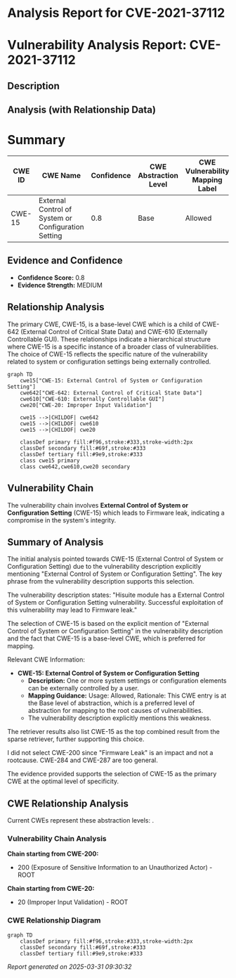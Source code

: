 # Analysis Report for CVE-2021-37112

# Vulnerability Analysis Report: CVE-2021-37112

## Description



## Analysis (with Relationship Data)

# Summary
| CWE ID | CWE Name | Confidence | CWE Abstraction Level | CWE Vulnerability Mapping Label | CWE-Vulnerability Mapping Notes |
|---|---|---|---|---|---|
| CWE-15 | External Control of System or Configuration Setting | 0.8 | Base | Allowed | Primary CWE |

## Evidence and Confidence

*   **Confidence Score:** 0.8
*   **Evidence Strength:** MEDIUM

## Relationship Analysis
The primary CWE, CWE-15, is a base-level CWE which is a child of CWE-642 (External Control of Critical State Data) and CWE-610 (Externally Controllable GUI). These relationships indicate a hierarchical structure where CWE-15 is a specific instance of a broader class of vulnerabilities. The choice of CWE-15 reflects the specific nature of the vulnerability related to system or configuration settings being externally controlled.

```mermaid
graph TD
    cwe15["CWE-15: External Control of System or Configuration Setting"]
    cwe642["CWE-642: External Control of Critical State Data"]
    cwe610["CWE-610: Externally Controllable GUI"]
    cwe20["CWE-20: Improper Input Validation"]

    cwe15 -->|CHILDOF| cwe642
    cwe15 -->|CHILDOF| cwe610
    cwe15 -->|CHILDOF| cwe20
    
    classDef primary fill:#f96,stroke:#333,stroke-width:2px
    classDef secondary fill:#69f,stroke:#333
    classDef tertiary fill:#9e9,stroke:#333
    class cwe15 primary
    class cwe642,cwe610,cwe20 secondary
```

## Vulnerability Chain
The vulnerability chain involves **External Control of System or Configuration Setting** (CWE-15) which leads to Firmware leak, indicating a compromise in the system's integrity.

## Summary of Analysis
The initial analysis pointed towards CWE-15 (External Control of System or Configuration Setting) due to the vulnerability description explicitly mentioning "External Control of System or Configuration Setting". The key phrase from the vulnerability description supports this selection.

The vulnerability description states: "Hisuite module has a External Control of System or Configuration Setting vulnerability. Successful exploitation of this vulnerability may lead to Firmware leak."

The selection of CWE-15 is based on the explicit mention of "External Control of System or Configuration Setting" in the vulnerability description and the fact that CWE-15 is a base-level CWE, which is preferred for mapping.

Relevant CWE Information:
*   **CWE-15: External Control of System or Configuration Setting**
    *   **Description:** One or more system settings or configuration elements can be externally controlled by a user.
    *   **Mapping Guidance:** Usage: Allowed, Rationale: This CWE entry is at the Base level of abstraction, which is a preferred level of abstraction for mapping to the root causes of vulnerabilities.
    *   The vulnerability description explicitly mentions this weakness.

The retriever results also list CWE-15 as the top combined result from the sparse retriever, further supporting this choice.

I did not select CWE-200 since "Firmware Leak" is an impact and not a rootcause. CWE-284 and CWE-287 are too general.

The evidence provided supports the selection of CWE-15 as the primary CWE at the optimal level of specificity.


## CWE Relationship Analysis

Current CWEs represent these abstraction levels: .


### Vulnerability Chain Analysis

**Chain starting from CWE-200:**
- 200 (Exposure of Sensitive Information to an Unauthorized Actor) - ROOT


**Chain starting from CWE-20:**
- 20 (Improper Input Validation) - ROOT



### CWE Relationship Diagram

```mermaid
graph TD
    classDef primary fill:#f96,stroke:#333,stroke-width:2px
    classDef secondary fill:#69f,stroke:#333
    classDef tertiary fill:#9e9,stroke:#333
```



*Report generated on 2025-03-31 09:30:32*
